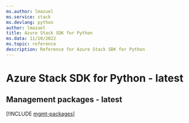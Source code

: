 ```yaml
---
ms.author: lmazuel
ms.service: stack
ms.devlang: python
author: lmazuel
title: Azure Stack SDK for Python
ms.data: 11/10/2022
ms.topic: reference
description: Reference for Azure Stack SDK for Python
---
```

# Azure Stack SDK for Python - latest

## Management packages - latest
[!INCLUDE [mgmt-packages](stack-mgmt-index.md)]